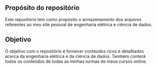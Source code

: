 ## Propósito do repositório
Este repositório tem como propósito o armazenamento dos arquivos referentes ao meu site pessoal de engenharia elétrica e ciência de dados.

## Objetivo
O objetivo com o repositório é fornecer conteúdos ricos e detalhados acerca da engenharia elétrica e da ciência de dados. Também conterá todos os conteúdos de todas as minhas turmas de meus cursos online. 

